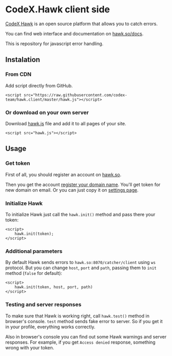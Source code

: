 # CodeX.Hawk client side
[CodeX Hawk](https://github.com/codex-team/hawk) is an open source platform that allows you to catch errors.

You can find web interface and documentation on [hawk.so/docs](https://hawk.so/docs).

This is repository for javascript error handling.

## Instalation

### From CDN
Add script directly from GitHub.
```
<script src="https://raw.githubusercontent.com/codex-team/hawk.client/master/hawk.js"></script>
```

### Or download on your own server
Download [hawk.js](https://github.com/codex-team/hawk.client/blob/master/hawk.js) file and add it to all pages of your site.
```
<script src="hawk.js"></script>
```

## Usage

### Get token
First of all, you should register an account on [hawk.so](https://hawk.so/join).

Then you get the account [register your domain name](https://hawk.so/websites/create).
You'll get token for new domain on email. Or you can just copy it on [settings page](https://hawk.so/garage/settings).

### Initialize Hawk
To initialize Hawk just call the `hawk.init()` method and pass there your token:
```
<script>
    hawk.init(token);
</script>
```

### Additional parameters
By default Hawk sends errors to `hawk.so:8070/catcher/client` using `ws` protocol.
But you can change `host`, `port`  and `path`, passing them to `init` method (`false` for default):
```
<script>
    hawk.init(token, host, port, path)
</script>
```

### Testing and server responses
To make sure that Hawk is working right, call `hawk.test()` method in browser's console.
`test` method sends fake error to server. So if you get it in your profile, everything works correctly.

Also in browser's console you can find out some Hawk warnings and server responses.
For example, if you get `Access denied` response, something wrong with your token.
